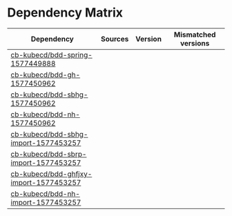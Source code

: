 # Dependency Matrix

Dependency | Sources | Version | Mismatched versions
---------- | ------- | ------- | -------------------
[cb-kubecd/bdd-spring-1577449888](https://github.com/cb-kubecd/bdd-spring-1577449888.git) |  | []() | 
[cb-kubecd/bdd-gh-1577450962](https://github.com/cb-kubecd/bdd-gh-1577450962.git) |  | []() | 
[cb-kubecd/bdd-sbhg-1577450962](https://github.com/cb-kubecd/bdd-sbhg-1577450962.git) |  | []() | 
[cb-kubecd/bdd-nh-1577450962](https://github.com/cb-kubecd/bdd-nh-1577450962.git) |  | []() | 
[cb-kubecd/bdd-sbhg-import-1577453257](https://github.com/cb-kubecd/bdd-sbhg-import-1577453257.git) |  | []() | 
[cb-kubecd/bdd-sbrp-import-1577453257](https://github.com/cb-kubecd/bdd-sbrp-import-1577453257.git) |  | []() | 
[cb-kubecd/bdd-ghfjxy-import-1577453257](https://github.com/cb-kubecd/bdd-ghfjxy-import-1577453257.git) |  | []() | 
[cb-kubecd/bdd-nh-import-1577453257](https://github.com/cb-kubecd/bdd-nh-import-1577453257.git) |  | []() | 
